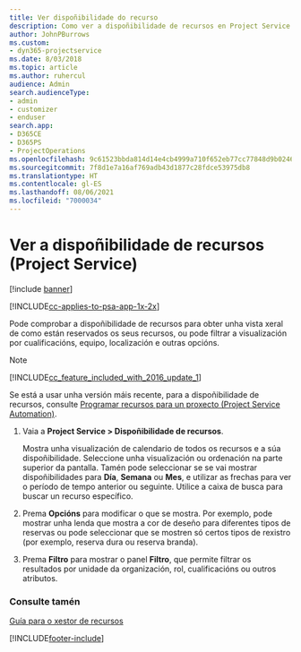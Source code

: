 ```yaml
---
title: Ver dispoñibilidade do recurso
description: Como ver a dispoñibilidade de recursos en Project Service
author: JohnPBurrows
ms.custom:
- dyn365-projectservice
ms.date: 8/03/2018
ms.topic: article
ms.author: ruhercul
audience: Admin
search.audienceType:
- admin
- customizer
- enduser
search.app:
- D365CE
- D365PS
- ProjectOperations
ms.openlocfilehash: 9c61523bbda814d14e4cb4999a710f652eb77cc77848d9b0246bd6ebde258dd7
ms.sourcegitcommit: 7f8d1e7a16af769adb43d1877c28fdce53975db8
ms.translationtype: HT
ms.contentlocale: gl-ES
ms.lasthandoff: 08/06/2021
ms.locfileid: "7000034"
---
```

# <a name="view-resource-availability-project-service"></a>Ver a dispoñibilidade de recursos (Project Service)

[!include [banner](../includes/psa-now-project-operations.md)]

[!INCLUDE[cc-applies-to-psa-app-1x-2x](../includes/cc-applies-to-psa-app-1x-2x.md)]

Pode comprobar a dispoñibilidade de recursos para obter unha vista xeral de como están reservados os seus recursos, ou pode filtrar a visualización por cualificacións, equipo, localización e outras opcións.  
  
> [!NOTE]
> [!INCLUDE[cc_feature_included_with_2016_update_1](../includes/cc-feature-included-with-2016-update-1.md)]  
> 
>  Se está a usar unha versión máis recente, para a dispoñibilidade de recursos, consulte [Programar recursos para un proxecto (Project Service Automation)](../psa/schedule-resources-project.md).  

1. Vaia a **Project Service > Dispoñibilidade de recursos**.  

    Mostra unha visualización de calendario de todos os recursos e a súa dispoñibilidade. Seleccione unha visualización ou ordenación na parte superior da pantalla. Tamén pode seleccionar se se vai mostrar dispoñibilidades para **Día**, **Semana** ou **Mes**, e utilizar as frechas para ver o período de tempo anterior ou seguinte. Utilice a caixa de busca para buscar un recurso específico.  

2. Prema **Opcións** para modificar o que se mostra. Por exemplo, pode mostrar unha lenda que mostra a cor de deseño para diferentes tipos de reservas ou pode seleccionar que se mostren só certos tipos de rexistro (por exemplo, reserva dura ou reserva branda).  

3. Prema **Filtro** para mostrar o panel **Filtro**, que permite filtrar os resultados por unidade da organización, rol, cualificacións ou outros atributos.  

### <a name="see-also"></a>Consulte tamén  
 [Guía para o xestor de recursos](../psa/resource-manager-guide.md)


[!INCLUDE[footer-include](../includes/footer-banner.md)]